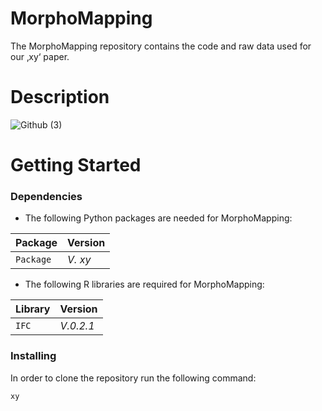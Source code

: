 # MorphoMapping

The MorphoMapping repository contains the code and raw data used for our ‚xy‘ paper. 

# Description
![Github (3)](https://github.com/Wguido/MorphoMapping/assets/117764795/213c9b12-6172-46c5-8885-1795ff663074)

# Getting Started

### Dependencies
* The following Python packages are needed for MorphoMapping:
  
| Package | Version |
| --- | --- |
| `Package` | *V. xy*  |

* The following R libraries  are required for MorphoMapping:
  
| Library | Version |
| --- | --- |
| `IFC` | *V.0.2.1*  |

### Installing
In order to clone the repository run the following command: 
```
xy
```
